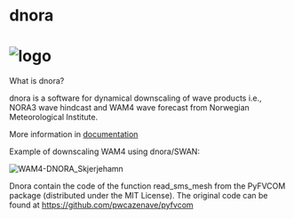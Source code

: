# dnora
# ![logo](https://user-images.githubusercontent.com/67804784/145466261-f50dbc27-f242-4db0-8d99-e23d0bd0dbbc.png)


What is dnora? 

dnora is a software for dynamical downscaling of wave products i.e., NORA3 wave hindcast and WAM4 wave forecast from Norwegian Meteorological Institute.

More information in [documentation](https://dnora.readthedocs.io/en/latest/)

Example of downscaling WAM4 using dnora/SWAN:

![WAM4-DNORA_Skjerjehamn](https://user-images.githubusercontent.com/67804784/145465772-23a3adf9-4daa-4cac-bd02-70ec28dbf519.gif)


Dnora contain the code of the function read_sms_mesh from the PyFVCOM package (distributed under the MIT License). The original code can be found at https://github.com/pwcazenave/pyfvcom

